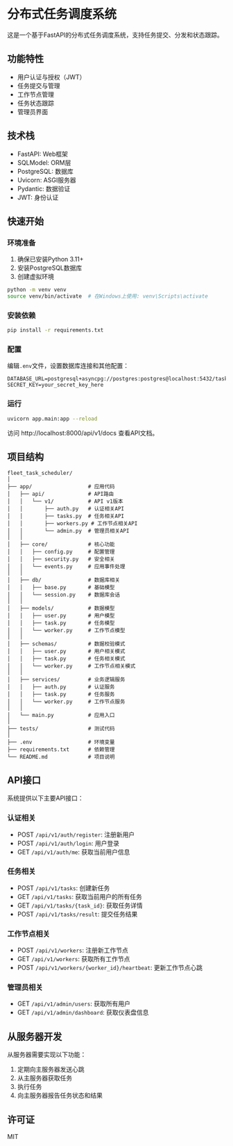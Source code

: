# 分布式任务调度系统

这是一个基于FastAPI的分布式任务调度系统，支持任务提交、分发和状态跟踪。

## 功能特性

- 用户认证与授权（JWT）
- 任务提交与管理
- 工作节点管理
- 任务状态跟踪
- 管理员界面

## 技术栈

- FastAPI: Web框架
- SQLModel: ORM层
- PostgreSQL: 数据库
- Uvicorn: ASGI服务器
- Pydantic: 数据验证
- JWT: 身份认证

## 快速开始

### 环境准备

1. 确保已安装Python 3.11+
2. 安装PostgreSQL数据库
3. 创建虚拟环境

```bash
python -m venv venv
source venv/bin/activate  # 在Windows上使用: venv\Scripts\activate
```

### 安装依赖

```bash
pip install -r requirements.txt
```

### 配置

编辑`.env`文件，设置数据库连接和其他配置：

```
DATABASE_URL=postgresql+asyncpg://postgres:postgres@localhost:5432/task_scheduler
SECRET_KEY=your_secret_key_here
```

### 运行

```bash
uvicorn app.main:app --reload
```

访问 http://localhost:8000/api/v1/docs 查看API文档。

## 项目结构

```
fleet_task_scheduler/
│
├── app/                  # 应用代码
│   ├── api/              # API路由
│   │   └── v1/           # API v1版本
│   │       ├── auth.py   # 认证相关API
│   │       ├── tasks.py  # 任务相关API
│   │       ├── workers.py # 工作节点相关API
│   │       └── admin.py  # 管理员相关API
│   │
│   ├── core/             # 核心功能
│   │   ├── config.py     # 配置管理
│   │   ├── security.py   # 安全相关
│   │   └── events.py     # 应用事件处理
│   │
│   ├── db/               # 数据库相关
│   │   ├── base.py       # 基础模型
│   │   └── session.py    # 数据库会话
│   │
│   ├── models/           # 数据模型
│   │   ├── user.py       # 用户模型
│   │   ├── task.py       # 任务模型
│   │   └── worker.py     # 工作节点模型
│   │
│   ├── schemas/          # 数据校验模式
│   │   ├── user.py       # 用户相关模式
│   │   ├── task.py       # 任务相关模式
│   │   └── worker.py     # 工作节点相关模式
│   │
│   ├── services/         # 业务逻辑服务
│   │   ├── auth.py       # 认证服务
│   │   ├── task.py       # 任务服务
│   │   └── worker.py     # 工作节点服务
│   │
│   └── main.py           # 应用入口
│
├── tests/                # 测试代码
│
├── .env                  # 环境变量
├── requirements.txt      # 依赖管理
└── README.md             # 项目说明
```

## API接口

系统提供以下主要API接口：

### 认证相关

- POST `/api/v1/auth/register`: 注册新用户
- POST `/api/v1/auth/login`: 用户登录
- GET `/api/v1/auth/me`: 获取当前用户信息

### 任务相关

- POST `/api/v1/tasks`: 创建新任务
- GET `/api/v1/tasks`: 获取当前用户的所有任务
- GET `/api/v1/tasks/{task_id}`: 获取任务详情
- POST `/api/v1/tasks/result`: 提交任务结果

### 工作节点相关

- POST `/api/v1/workers`: 注册新工作节点
- GET `/api/v1/workers`: 获取所有工作节点
- POST `/api/v1/workers/{worker_id}/heartbeat`: 更新工作节点心跳

### 管理员相关

- GET `/api/v1/admin/users`: 获取所有用户
- GET `/api/v1/admin/dashboard`: 获取仪表盘信息

## 从服务器开发

从服务器需要实现以下功能：

1. 定期向主服务器发送心跳
2. 从主服务器获取任务
3. 执行任务
4. 向主服务器报告任务状态和结果

## 许可证

MIT
